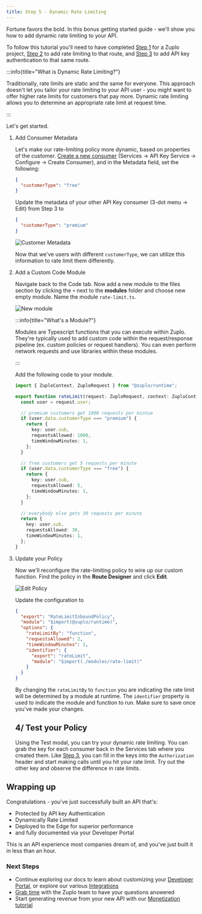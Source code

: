 ```yaml
---
title: Step 5 - Dynamic Rate Limiting
---
```


Fortune favors the bold. In this bonus getting started guide - we'll show you
how to add dynamic rate limiting to your API.

To follow this tutorial you'll need to have completed
[Step 1](./step-1-setup-basic-gateway.md) for a Zuplo project,
[Step 2](./step-2-add-rate-limiting.md) to add rate limiting to that route, and
[Step 3](./step-3-add-api-key-auth.md) to add API key authentication to that
same route.

:::info{title="What is Dynamic Rate Limiting?"}

Traditionally, rate limits are static and the same for everyone. This approach
doesn't let you tailor your rate limiting to your API user - you might want to
offer higher rate limits for customers that pay more. Dynamic rate limiting
allows you to determine an appropriate rate limit at request time.

:::

Let's get started.

<Stepper>

1. Add Consumer Metadata

   Let's make our rate-limiting policy more dynamic, based on properties of the
   customer. [Create a new consumer](./step-3-add-api-key-auth) (Services -> API
   Key Service -> Configure -> Create Consumer), and in the Metadata field, set
   the following:

   ```json
   {
     "customerType": "free"
   }
   ```

   Update the metadata of your other API Key consumer (3-dot menu -> Edit) from
   Step 3 to

   ```json
   {
     "customerType": "premium"
   }
   ```

   ![Customer Metadata](../../public/media/step-3-add-rate-limiting/image-2.png)

   Now that we've users with different `customerType`, we can utilize this
   information to rate limit them differently.

1. Add a Custom Code Module

   Navigate back to the Code tab. Now add a new module to the files section by
   clicking the `+` next to the **modules** folder and choose new empty module.
   Name the module `rate-limit.ts`.

   ![New module](../../public/media/step-3-add-rate-limiting/image-3.png)

   :::info{title="What's a Module?"}

   Modules are Typescript functions that you can execute within Zuplo. They're
   typically used to add custom code within the request/response pipeline (ex.
   custom policies or request handlers). You can even perform network requests
   and use libraries within these modules.

   :::

   Add the following code to your module.

   ```ts
   import { ZuploContext, ZuploRequest } from "@zuplo/runtime";

   export function rateLimit(request: ZuploRequest, context: ZuploContext) {
     const user = request.user;

     // premium customers get 1000 requests per mintue
     if (user.data.customerType === "premium") {
       return {
         key: user.sub,
         requestsAllowed: 1000,
         timeWindowMinutes: 1,
       };
     }

     // free customers get 5 requests per minute
     if (user.data.customerType === "free") {
       return {
         key: user.sub,
         requestsAllowed: 5,
         timeWindowMinutes: 1,
       };
     }

     // everybody else gets 30 requests per minute
     return {
       key: user.sub,
       requestsAllowed: 30,
       timeWindowMinutes: 1,
     };
   }
   ```

1. Update your Policy

   Now we'll reconfigure the rate-limiting policy to wire up our custom
   function. Find the policy in the **Route Designer** and click **Edit**.

   ![Edit Policy](../../public/media/step-3-add-rate-limiting/image-4.png)

   Update the configuration to

   ```json
   {
     "export": "RateLimitInboundPolicy",
     "module": "$import(@zuplo/runtime)",
     "options": {
       "rateLimitBy": "function",
       "requestsAllowed": 2,
       "timeWindowMinutes": 1,
       "identifier": {
         "export": "rateLimit",
         "module": "$import(./modules/rate-limit)"
       }
     }
   }
   ```

   By changing the `rateLimitBy` to `function` you are indicating the rate limit
   will be determined by a module at runtime. The `identifier` property is used
   to indicate the module and function to run. Make sure to save once you've
   made your changes.

   ## 4/ Test your Policy

   Using the Test modal, you can try your dynamic rate limiting. You can grab
   the key for each consumer back in the Services tab where you created them.
   Like [Step 3](./step-3-add-api-key-auth.md), you can fill in the keys into
   the `Authorization` header and start making calls until you hit your rate
   limit. Try out the other key and observe the difference in rate limits.

</Stepper>

## Wrapping up

Congratulations - you've just successfully built an API that's:

- Protected by API key Authentication
- Dynamically Rate Limited
- Deployed to the Edge for superior performance
- and fully documented via your Developer Portal

This is an API experience most companies dream of, and you've just built it in
less than an hour.

### Next Steps

- Continue exploring our docs to learn about customizing your
  [Developer Portal](../dev-portal/introduction.md), or explore our various
  [Integrations](https://zuplo.com/integrations)
- [Grab time](https://zuplo.com/meeting) with the Zuplo team to have your
  questions answered
- Start generating revenue from your new API with our
  [Monetization tutorial](./monetization.md)
